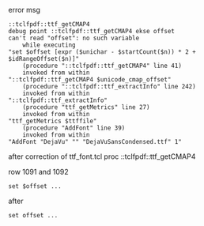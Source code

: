 error msg
```
::tclfpdf::ttf_getCMAP4
debug point ::tclfpdf::ttf_getCMAP4 ekse offset
can't read "offset": no such variable
    while executing
"set $offset [expr ($unichar - $startCount($n)) * 2 + $idRangeOffset($n)]"
    (procedure "::tclfpdf::ttf_getCMAP4" line 41)
    invoked from within
"::tclfpdf::ttf_getCMAP4 $unicode_cmap_offset"
    (procedure "::tclfpdf::ttf_extractInfo" line 242)
    invoked from within
"::tclfpdf::ttf_extractInfo"
    (procedure "ttf_getMetrics" line 27)
    invoked from within
"ttf_getMetrics $ttffile"
    (procedure "AddFont" line 39)
    invoked from within
"AddFont "DejaVu" "" "DejaVuSansCondensed.ttf" 1"
```

after correction of
ttf_font.tcl
proc ::tclfpdf::ttf_getCMAP4

row 1091 and 1092
```
set $offset ...
```
after
```
set offset ...
```
